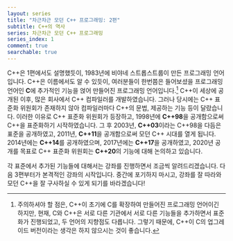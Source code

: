 ```yaml
---
layout: series
title: "차근차근 모던 C++ 프로그래밍: 2편"
subtitle: C++의 역사
series: 차근차근 모던 C++ 프로그래밍
series_index: 1
comment: true
searchable: true
---
```


C++은 1편에서도 설명했듯이, 1983년에 비야네 스트롭스트룹이 만든 프로그래밍 언어입니다. C++은 이름에서도 알 수 있듯이, 여러분들이 한번쯤은 들어보셨을 프로그래밍 언어인 **C**에 추가적인 기능을 얹어 만들어진 프로그래밍 언어입니다.[^1] C++이 세상에 공개된 이후, 많은 회사에서 C++ 컴파일러를 개발하였습니다. 그러나 당시에는 C++ 표준화 위원회가 존재하지 않아 컴파일러마다 C++의 문법, 제공하는 기능 등이 달랐습니다. 이러한 이유로 C++ 표준화 위원회가 등장하고, 1998년에 **C++98**을 공개함으로써 C++을 표준화하기 시작하였습니다. 그 후 2003년, **C++03**이라는 C++98을 다듬은 표준을 공개하였고, 2011년, **C++11**을 공개함으로써 모던 C++ 시대를 열게 됩니다. 2014년에는 **C++14**를 공개하였으며, 2017년에는 **C++17**을 공개하였고, 2020년 공개를 목표로 C++ 표준화 위원회는 **C++20**의 기능에 대해 논의하고 있습니다.

각 표준에서 추가된 기능들에 대해서는 강좌를 진행하면서 조금씩 알려드리겠습니다. 다음 3편부터가 본격적인 강좌의 시작입니다. 중간에 포기하지 마시고, 강좌를 잘 따라와 모던 C++을 잘 구사하실 수 있게 되기를 바라겠습니다!

[^1]: 주의하셔야 할 점은, C++이 초기에 C를 확장하여 만들어진 프로그래밍 언어이긴 하지만, 현재, C와 C++은 서로 다른 기관에서 서로 다른 기능들을 추가하면서 표준화가 진행되었고, 두 언어의 지향점도 다릅니다. 그렇기 때문에, C++이 C의 업그레이드 버전이라는 생각은 하지 않으시는 것이 좋습니다.